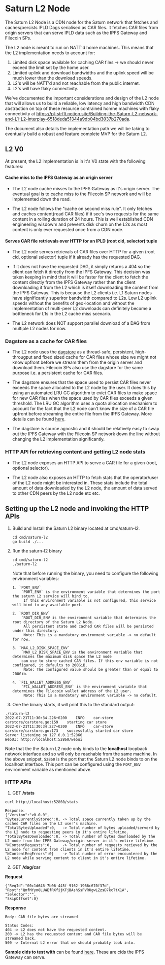 # Saturn L2 Node

The Saturn L2 Node is a CDN node for the Saturn network that fetches and caches/persists IPLD Dags serialised as CAR files. It fetches CAR files from origin servers that can serve IPLD data such as the IPFS Gateway and Filecoin SPs. 


The L2 node is meant to run on NATT'd home machines. This means that the L2 implementation needs to account for:

1. Limited disk space available for caching CAR files -> we should never exceed the limit set by the home user.
2. Limited uplink and download bandwidths and the uplink speed will be much lower than the download speeds.
3. L2's will be NATT'd and not reachable from the public internet.
4. L2's will have flaky connectivity.

We've documented the important considerations and design of the L2 node that will allows us to build a reliable, low latency and high bandwidth CDN abstraction on top of these resource contrained homne machines with flaky connectivity at https://pl-strflt.notion.site/Building-the-Saturn-L2-network-and-L1-L2-interplay-6518deda51344a9db04bd3037b270ada. 

The document also details the implementation path we will be taking to eventually build a robust and feature complete MVP for the Saturn L2. 

## L2 V0

At present, the L2 implementation is in it's V0 state with the following features:

#### Cache miss to the IPFS Gateway as an origin server

- The L2 node cache misses to the IPFS Gateway as it's origin server. The eventual goal is to cache miss to the Filecoin SP network and will be implemented down the road.

- The L2 node follows the "cache on second miss rule". It only fetches and caches content(read CAR files) if it see's two requests for the same content in a rolling duration of 24 hours. This is well established CDN engineering wisdowm and prevents disk churn on the L2s as most content is only ever requested once from a CDN node.

#### Serves CAR file retrievals over HTTP for an IPLD (root cid, selector) tuple

- The L2 node serves retrievals of CAR files over HTTP for a given (root cid, optional selector) tuple if it already has the requested DAG.

- If it does not have the requested DAG, it simply returns a 404 so the client can fetch it directly from the IPFS Gateway. This decision was taken keeping in mind that it will be faster for the client to fetch the content directly from the IPFS Gateway rather than the client downloading it from the L2 which is itself downloading the content from the IPFS Gateway. This is because the L2 clients i.e. L1 Saturn nodes have significantly superiror bandwidth compared to L2s. Low L2 uplink speeds without the benefits of geo-location and without the implementation of multi-peer L2 downloads can definitely become a bottleneck for L1s in the L2 cache miss scenario.

- The L2 network does NOT support parallel download of a DAG from multiple L2 nodes for now.

### Dagstore as a cache for CAR files

- The L2 node uses the [dagstore](https://github.com/filecoin-project/dagstore) as a thread-safe, persistent, high-througput and fixed sized cache for CAR files whose size we might not know upfront before we stream them from the origin server and download them. Filecoin SPs also use the dagstore for the same purpose i.e. a persistent cache for CAR files.

- The dagstore ensures that the space used to persist CAR files never exceeds the space allocated to the L2 node by the user. It does this by using an automated LRU GC algorithm to evict CAR files to make space for new CAR files when the space used by CAR files exceeds a given threshold. The LRU GC algorithm uses a quota allocation mechanism to account for the fact that the L2 node can't know the size of a CAR file upfront before streaming the entire file from the IPFS Gateway. More details can be found [here](https://github.com/filecoin-project/dagstore/pull/125).

- The dagstore is source agnostic and it should be relatively easy to swap out the IPFS Gateway with the Filecoin SP network down the line without changing the L2 implementation significantly.

### HTTP API for retrieving content and getting L2 node stats

- The L2 node exposes an HTTP API to serve a CAR file for a given (root, optional selector).

- The L2 node also exposes an HTTP to fetch stats that the operator/user of the L2 node might be interested in. These stats include the total amount of data downloaded by the L2 node, the amount of data served to other CDN peers by the L2 node etc etc.

## Setting up the L2 node and invoking the HTTP APIs

1. Build and Install the Saturn L2 binary located at cmd/saturn-l2.
   ```
   cd cmd/saturn-l2 
   go build ./...
   ``` 

2. Run the saturn-l2 binary
   ```
   cd cmd/saturn-l2 
   ./saturn-l2
   ```

   Note that before running the binary, you need to configure the following environment variables: 
   ```
   1. `PORT_ENV`
       `PORT_ENV` is the environment variable that determines the port the saturn L2 service will bind to.
	    If this environment variable is not configured, this service will bind to any available port.
 
   2. `ROOT_DIR_ENV`
       `ROOT_DIR_ENV is the environment variable that determines the root directory of the Saturn L2 Node.
	    All persistent state and cached CAR files will be persisted under this directory.
	    Note: This is a mandatory environment variable -> no default for now.   

   3. `MAX_L2_DISK_SPACE_ENV`
       `MAX_L2_DISK_SPACE_ENV is the environment variable that determines the maximum disk space the L2 node
	   can use to store cached CAR files. If this env variable is not configured, it defaults to 200GiB.
	    Note: The configured value should be greater than or equal to 200Gib. 

   4. `FIL_WALLET_ADDRESS_ENV`
       `FIL_WALLET_ADDRESS_ENV` is the environment variable that determines the Filecoin wallet address of the L2 user.
	    Note: This is a mandatory environment variable -> no default.
   ```  
   



3. One the binary starts, it will print this to the standard output:

```
./saturn-l2                
2022-07-21T11:30:34.226+0200	INFO	car-store	carstore/carstore.go:159	starting car store
2022-07-21T11:30:34.227+0200	INFO	car-store	carstore/carstore.go:173	successfully started car store
Server listening on 127.0.0.1:52860
WebUI: http://localhost:52860/webui

```


Note that the the Saturn L2 node only binds to the **localhost** loopback network interface and so will only be reachable from the same machine.
In the above snippet, `52860` is the port that the Saturn L2 node binds to on the localhost interface. This port can be configured using the `PORT_ENV` environment variable as mentioned above.

### HTTP APIs

1. GET **/stats**
 
```
curl http://localhost:52860/stats

Response: 
{"Version":"v0.0.0",
"BytesCurrentlyStored":0, -> Total space currently taken up by the cached CAR files on the L2 user's machine. 
"TotalBytesUploaded":0,   -> Total number of bytes uploaded/serverd by the L2 node to requesting peers in it's entire lifetime. 
"TotalBytesDownloaded":0, -> Total number of bytes downloaded by the L2 node from the IPFS Gateway/origin server in it's entire lifetime.
"NContentRequests":0,     -> Total number of requests recieved by the L2 node for content from clients in it's entire lifetime.
"NContentReqErrors":0}    -> Total number of error encountered by the L2 node while serving content to client in it's entire lifetime. 
```
   
2. GET **/dag/car**

  **Request**
  ```
  {"ReqId":"00c1d646-7b06-445f-9162-1966c670f37d",
  "Root":"QmfMYyn8LUWEfRXfijKFjBAshSsPVRUgwLZzsD7kcTtX1A",
  "Selector":"",
  "SkipOffset":0}
  ```

  **Response**
  ```
  Body: CAR file bytes are streamed

  Status Codes:
  404 -> L2 does not have the requested content.
  200 -> L2 has the requested content and CAR file bytes will be streamed back.
  500 -> Internal L2 error that we should probably look into.
  ```


**Sample cids to test with** can be found [here](https://pl-strflt.notion.site/Sample-cids-for-testing-Saturn-IPFS-Gateway-can-serve-all-these-cids-4387a7b734aa4a5fa3166d8eac7cac5e). These are cids the IPFS Gateway can serve.
